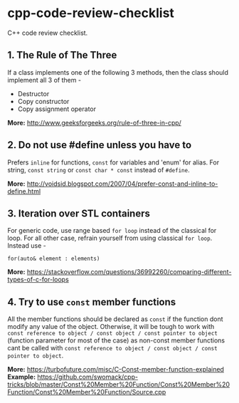 # cpp-code-review-checklist
C++ code review checklist. 

## 1. The Rule of The Three

If a class implements one of the following 3 methods, then the class should implement all 3 of them - 

* Destructor 
* Copy constructor
* Copy assignment operator

**More:** http://www.geeksforgeeks.org/rule-of-three-in-cpp/

## 2. Do not use #define unless you have to

Prefers `inline` for functions, `const` for variables and 'enum' for alias. For string, `const string` or `const char * const` instead of `#define`. 

**More:** http://voidsid.blogspot.com/2007/04/prefer-const-and-inline-to-define.html

## 3. Iteration over STL containers 

For generic code, use range based `for loop` instead of the classical for loop. For all other case, refrain yourself from using classical `for loop`. Instead use - 

```
for(auto& element : elements)
```

**More:** https://stackoverflow.com/questions/36992260/comparing-different-types-of-c-for-loops

## 4. Try to use `const` member functions

All the member functions should be declared as `const` if the function dont modify any value of the object. Otherwise, it will be tough to work with `const reference to object / const object / const pointer to object` (function parameter for most of the case) as non-const member functions cant be called with `const reference to object / const object / const pointer to object`.

**More:** https://turbofuture.com/misc/C-Const-member-function-explained
**Example:** https://github.com/swomack/cpp-tricks/blob/master/Const%20Member%20Function/Const%20Member%20Function/Const%20Member%20Function/Source.cpp


